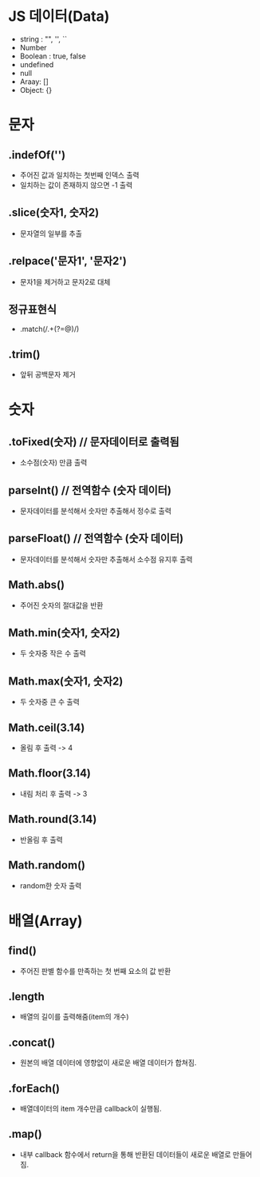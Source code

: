 # JS 데이터(Data)

- string : "", '', ``
- Number
- Boolean : true, false
- undefined 
- null
- Araay: []
- Object: {}

# 문자
## .indefOf('')
- 주어진 값과 일치하는 첫번째 인덱스 출력
- 일치하는 값이 존재하지 않으면 -1 출력

## .slice(숫자1, 숫자2)
- 문자열의 일부를 추출

## .relpace('문자1', '문자2')
- 문자1을 제거하고 문자2로 대체

## 정규표현식
- .match(/.+(?=@)/)

## .trim()
- 앞뒤 공백문자 제거

# 숫자
## .toFixed(숫자)   //  문자데이터로 출력됨
- 소수점(숫자) 만큼 출력

## parseInt() // 전역함수 (숫자 데이터)
- 문자데이터를 분석해서 숫자만 추출해서 정수로 출력

## parseFloat() // 전역함수 (숫자 데이터)
- 문자데이터를 분석해서 숫자만 추출해서 소수점 유지후 출력

## Math.abs()
- 주어진 숫자의 절대값을 반환

## Math.min(숫자1, 숫자2)
- 두 숫자중 작은 수 출력

## Math.max(숫자1, 숫자2)
- 두 숫자중 큰 수 출력

## Math.ceil(3.14)
- 올림 후 출력 -> 4

## Math.floor(3.14)
- 내림 처리 후 출력 -> 3

## Math.round(3.14)
- 반올림 후 출력

## Math.random()
- random한 숫자 출력



# 배열(Array)

## find()
- 주어진 판별 함수를 만족하는 첫 번째 요소의 값 반환

## .length
- 배열의 길이를 출력해줌(item의 개수)

## .concat()
- 원본의 배열 데이터에 영향없이 새로운 배열 데이터가 합쳐짐.

## .forEach()
- 배열데이터의 item 개수만큼 callback이 실행됨.

## .map()
- 내부 callback 함수에서 return을 통해 반환된 데이터들이 새로운 배열로 만들어짐.

